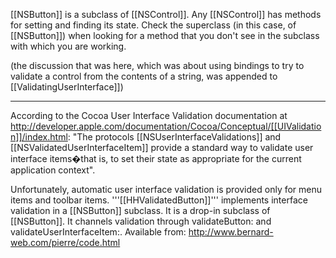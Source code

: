 [[NSButton]] is a subclass of [[NSControl]]. Any [[NSControl]] has methods for setting and finding its state. Check the superclass (in this case, of [[NSButton]]) when looking for a method that you don't see in the subclass with which you are working.

(the discussion that was here, which was about using bindings to try to validate a control from the contents of a string, was appended to [[ValidatingUserInterface]])

----

According to the Cocoa User Interface Validation documentation at http://developer.apple.com/documentation/Cocoa/Conceptual/[[UIValidation]]/index.html: "The protocols [[NSUserInterfaceValidations]] and [[NSValidatedUserInterfaceItem]] provide a standard way to validate user interface items�that is, to set their state as appropriate for the current application context".

Unfortunately, automatic user interface validation is provided only for menu items and toolbar items. '''[[HHValidatedButton]]''' implements interface validation in a [[NSButton]] subclass. It is a drop-in subclass of [[NSButton]]. It channels validation through validateButton: and validateUserInterfaceItem:. Available from: http://www.bernard-web.com/pierre/code.html